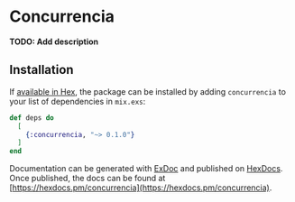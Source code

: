 # Concurrencia

**TODO: Add description**

## Installation

If [available in Hex](https://hex.pm/docs/publish), the package can be installed
by adding `concurrencia` to your list of dependencies in `mix.exs`:

```elixir
def deps do
  [
    {:concurrencia, "~> 0.1.0"}
  ]
end
```

Documentation can be generated with [ExDoc](https://github.com/elixir-lang/ex_doc)
and published on [HexDocs](https://hexdocs.pm). Once published, the docs can
be found at [https://hexdocs.pm/concurrencia](https://hexdocs.pm/concurrencia).

